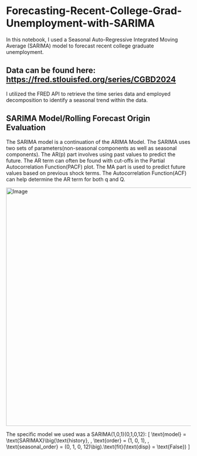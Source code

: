 # Forecasting-Recent-College-Grad-Unemployment-with-SARIMA

In this notebook, I used a Seasonal Auto-Regressive Integrated Moving Average (SARIMA) model to forecast recent college graduate unemployment.

## Data can be found here: https://fred.stlouisfed.org/series/CGBD2024
I utilized the FRED API to retrieve the time series data and employed decomposition to identify a seasonal trend within the data. 


## SARIMA Model/Rolling Forecast Origin Evaluation
The SARIMA model is a continuation of the ARIMA Model. The SARIMA uses two sets of parameters(non-seasonal components as well as seasonal components). The AR(p) part involves using past values to predict the future. The AR term can often be found with cut-offs in the Partial Autocorrelation Function(PACF) plot. The MA part is used to predict future values based on previous shock terms. The Autocorrelation Function(ACF) can help determine the AR term for both q and Q.

<img width="1400" height="650" alt="Image" src="https://github.com/user-attachments/assets/6ab0ecb3-0c09-43ae-a138-10ff823d6cbc" />

The specific model we used was a SARIMA(1,0,1)(0,1,0,12): \[
\text{model} = \text{SARIMAX}\big(\text{history}, \, \text{order} = (1, 0, 1), \, \text{seasonal\_order} = (0, 1, 0, 12)\big).\text{fit}(\text{disp} = \text{False})
\]

